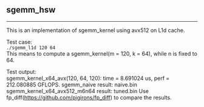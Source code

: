 ## sgemm_hsw  
***
This is an implementation of sgemm_kernel using avx512 on L1d cache.  
  
  
Test case:  
`./sgemm_l1d 120 64`  
This means to compute a sgemm_kernel(m = 120, k = 64), while n is fixed to 64.  
  
Test output:  
sgemm_kernel_x64_avx(120, 64, 120): time = 8.691024 us, perf = 212.080885 GFLOPS.
sgemm_naive result: naive.bin
sgemm_kernel_x64_avx512_m6n64 result: tuned.bin
Use fp_diff(https://github.com/pigirons/fp_diff) to compare the results.
  

  

